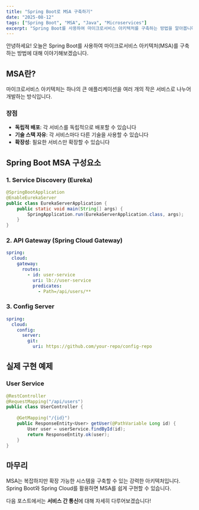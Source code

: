 ```yaml
---
title: "Spring Boot로 MSA 구축하기"
date: "2025-08-12"
tags: ["Spring Boot", "MSA", "Java", "Microservices"]
excerpt: "Spring Boot를 사용하여 마이크로서비스 아키텍처를 구축하는 방법을 알아봅니다."
---
```


안녕하세요! 오늘은 Spring Boot를 사용하여 마이크로서비스 아키텍처(MSA)를 구축하는 방법에 대해 이야기해보겠습니다.

## MSA란?

마이크로서비스 아키텍처는 하나의 큰 애플리케이션을 여러 개의 작은 서비스로 나누어 개발하는 방식입니다.

### 장점
- **독립적 배포**: 각 서비스를 독립적으로 배포할 수 있습니다
- **기술 스택 자유**: 각 서비스마다 다른 기술을 사용할 수 있습니다
- **확장성**: 필요한 서비스만 확장할 수 있습니다

## Spring Boot MSA 구성요소

### 1. Service Discovery (Eureka)
```java
@SpringBootApplication
@EnableEurekaServer
public class EurekaServerApplication {
    public static void main(String[] args) {
        SpringApplication.run(EurekaServerApplication.class, args);
    }
}
```

### 2. API Gateway (Spring Cloud Gateway)
```yaml
spring:
  cloud:
    gateway:
      routes:
        - id: user-service
          uri: lb://user-service
          predicates:
            - Path=/api/users/**
```

### 3. Config Server
```yaml
spring:
  cloud:
    config:
      server:
        git:
          uri: https://github.com/your-repo/config-repo
```

## 실제 구현 예제

### User Service
```java
@RestController
@RequestMapping("/api/users")
public class UserController {
    
    @GetMapping("/{id}")
    public ResponseEntity<User> getUser(@PathVariable Long id) {
        User user = userService.findById(id);
        return ResponseEntity.ok(user);
    }
}
```

## 마무리

MSA는 복잡하지만 확장 가능한 시스템을 구축할 수 있는 강력한 아키텍처입니다. Spring Boot와 Spring Cloud를 활용하면 MSA를 쉽게 구현할 수 있습니다.

다음 포스트에서는 **서비스 간 통신**에 대해 자세히 다루어보겠습니다!
